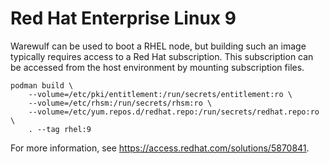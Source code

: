 # Red Hat Enterprise Linux 9

Warewulf can be used to boot a RHEL node,
but building such an image typically requires access to a Red Hat subscription.
This subscription can be accessed from the host environment
by mounting subscription files.


```
podman build \
    --volume=/etc/pki/entitlement:/run/secrets/entitlement:ro \
    --volume=/etc/rhsm:/run/secrets/rhsm:ro \
    --volume=/etc/yum.repos.d/redhat.repo:/run/secrets/redhat.repo:ro \
    . --tag rhel:9
```

For more information,
see https://access.redhat.com/solutions/5870841.
